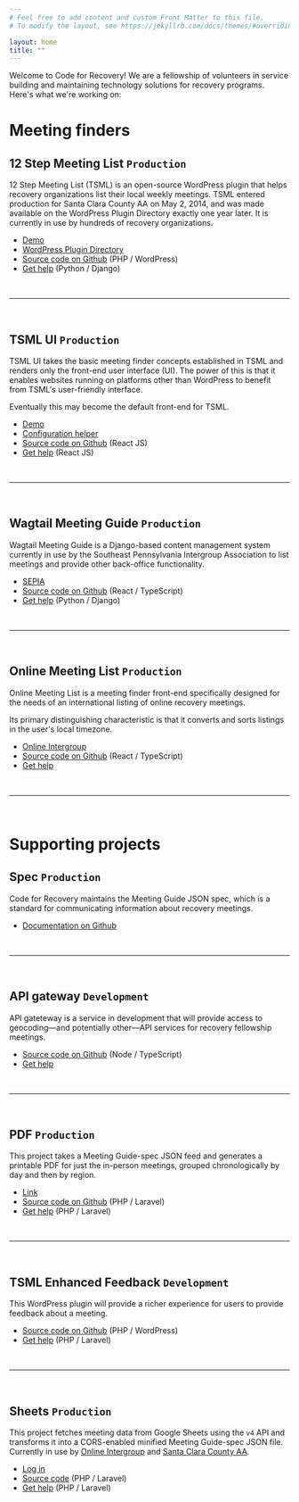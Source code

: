 ```yaml
---
# Feel free to add content and custom Front Matter to this file.
# To modify the layout, see https://jekyllrb.com/docs/themes/#overriding-theme-defaults

layout: home
title: ""
---
```


Welcome to Code for Recovery! We are a fellowship of volunteers in service building and maintaining technology solutions for recovery programs. Here's what we're working on:

# Meeting finders

## 12 Step Meeting List `Production`

12 Step Meeting List (TSML) is an open-source WordPress plugin that helps recovery organizations list their local weekly meetings. TSML entered production for Santa Clara County AA on May 2, 2014, and was made available on the WordPress Plugin Directory exactly one year later. It is currently in use by hundreds of recovery organizations.

- [Demo](https://demo.code4recovery.org/meetings)
- [WordPress Plugin Directory](https://wordpress.org/plugins/12-step-meeting-list)
- [Source code on Github](https://github.com/code4recovery/12-step-meeting-list) (PHP / WordPress)
- [Get help](https://github.com/code4recovery/12-step-meeting-list/discussions) (Python / Django)

&nbsp;

---

&nbsp;

## TSML UI `Production`

TSML UI takes the basic meeting finder concepts established in TSML and renders only the front-end user interface (UI). The power of this is that it enables websites running on platforms other than WordPress to benefit from TSML's user-friendly interface.

Eventually this may become the default front-end for TSML.

- [Demo](https://demo.code4recovery.org/tsml-ui)
- [Configuration helper](https://tsml-ui.code4recovery.org)
- [Source code on Github](https://github.com/code4recovery/tsml-ui) (React JS)
- [Get help](https://github.com/code4recovery/tsml-ui/issues) (React JS)

&nbsp;

---

&nbsp;

## Wagtail Meeting Guide `Production`

Wagtail Meeting Guide is a Django-based content management system currently in use by the Southeast Pennsylvania Intergroup Association to list meetings and provide other back-office functionality.

- [SEPIA](https://aasepia.org/)
- [Source code on Github](https://github.com/code4recovery/wagtail-meeting-guide) (React / TypeScript)
- [Get help](https://github.com/code4recovery/wagtail-meeting-guide/issues) (Python / Django)

&nbsp;

---

&nbsp;

## Online Meeting List `Production`

Online Meeting List is a meeting finder front-end specifically designed for the needs of an international listing of online recovery meetings.

Its primary distinguishing characteristic is that it converts and sorts listings in the user's local timezone.

- [Online Intergroup](https://aa-intergroup.org/meetings)
- [Source code on Github](https://github.com/code4recovery/online-meeting-list) (React / TypeScript)
- [Get help](https://github.com/code4recovery/online-meeting-list/issues)

&nbsp;

---

&nbsp;

# Supporting projects

## Spec `Production`

Code for Recovery maintains the Meeting Guide JSON spec, which is a standard for communicating information about recovery meetings.

- [Documentation on Github](https://github.com/code4recovery/spec)

&nbsp;

---

&nbsp;

## API gateway `Development`

API gateteway is a service in development that will provide access to geocoding—and potentially other—API services for recovery fellowship meetings.

- [Source code on Github](https://github.com/code4recovery/api-gateway) (Node / TypeScript)
- [Get help](https://github.com/code4recovery/api-gateway/issues)

&nbsp;

---

&nbsp;

## PDF `Production`

This project takes a Meeting Guide-spec JSON feed and generates a printable PDF for just the in-person meetings, grouped chronologically by day and then by region.

- [Link](https://pdf.code4recovery.org/)
- [Source code on Github](https://github.com/code4recovery/pdf) (PHP / Laravel)
- [Get help](https://github.com/code4recovery/pdf/issues) (PHP / Laravel)

&nbsp;

---

&nbsp;

## TSML Enhanced Feedback `Development`

This WordPress plugin will provide a richer experience for users to provide feedback about a meeting.

- [Source code on Github](https://github.com/code4recovery/12-step-meeting-list-feedback-enhancement) (PHP / WordPress)
- [Get help](https://github.com/code4recovery/12-step-meeting-list-feedback-enhancement/issues) (PHP / Laravel)

&nbsp;

---

&nbsp;

## Sheets `Production`

This project fetches meeting data from Google Sheets using the `v4` API and transforms it into a CORS-enabled minified Meeting Guide-spec JSON file. Currently in use by [Online Intergroup](https://aa-intergroup.org/meetings) and [Santa Clara County AA](https://aasanjose.org/meetings).

- [Log in](https://sheets.code4recovery.org)
- [Source code](https://github.com/code4recovery/sheets) (PHP / Laravel)
- [Get help](https://github.com/code4recovery/sheets/issues) (PHP / Laravel)
